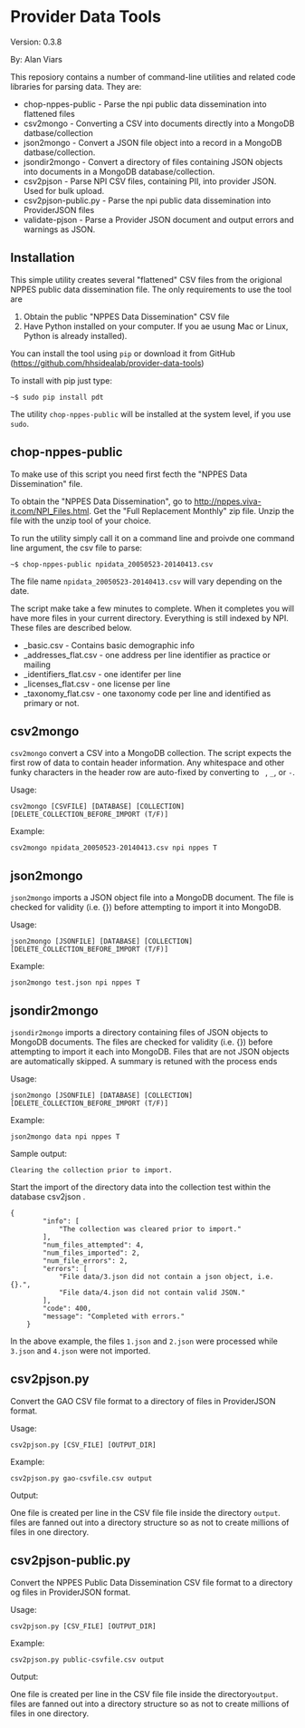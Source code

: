 Provider Data Tools
===================

Version: 0.3.8

By: Alan Viars

This reposiory contains a number of command-line utilities and 
related code libraries for parsing data.  They are:

* chop-nppes-public - Parse the npi public data dissemination into flattened files
* csv2mongo         - Converting a CSV into documents directly into a MongoDB datbase/collection
* json2mongo        - Convert a JSON file object into a record in a MongoDB datbase/collection.
* jsondir2mongo     - Convert a directory of files containing JSON objects into documents in a MongoDB database/collection.
* csv2pjson         - Parse NPI CSV files, containing PII, into provider JSON. Used for bulk upload.
* csv2pjson-public.py - Parse the npi public data dissemination into ProviderJSON files
* validate-pjson    - Parse a Provider JSON document and output errors and warnings as JSON.


Installation
------------

This simple utility creates several "flattened" CSV files from the origional NPPES public data dissemination file.  The only requirements to use the tool are

1. Obtain the public "NPPES Data Dissemination" CSV file
2. Have Python installed on your computer.  If you ae usung Mac or Linux, Python is already installed).

You can install the tool using `pip` or download it from GitHub (https://github.com/hhsidealab/provider-data-tools)


To install with pip just type:

    ~$ sudo pip install pdt

The utility `chop-nppes-public` will be installed at the system level, if you use `sudo`.


chop-nppes-public
-----------------


To make use of this script you need first fecth the "NPPES Data Dissemination" file.

To obtain the "NPPES Data Dissemination", go to  http://nppes.viva-it.com/NPI_Files.html.
Get the "Full Replacement Monthly" zip file.  Unzip the file with the unzip tool of your choice.



To run the utility simply call it on a command line and proivde one command line argument, the csv file to parse:

    ~$ chop-nppes-public npidata_20050523-20140413.csv

The file name `npidata_20050523-20140413.csv` will vary depending on the date.

The script make take a few minutes to complete. When it completes you will have more files 
in your current directory. Everything is still indexed by NPI. These files are described below.


* _basic.csv             - Contains basic demographic info
* _addresses_flat.csv    - one address per line identifier as practice or mailing
* _identifiers_flat.csv  - one identifer per line
* _licenses_flat.csv 	 - one license per line
* _taxonomy_flat.csv     - one taxonomy code per line and identified as primary or not.


csv2mongo
---------

`csv2mongo` convert a CSV into a MongoDB collection.  The script expects the first row of
data to contain header information. Any whitespace and other funky characters in the
header row are auto-fixed by converting to ` `, `_`, or `-`.

Usage:

    csv2mongo [CSVFILE] [DATABASE] [COLLECTION] [DELETE_COLLECTION_BEFORE_IMPORT (T/F)]


Example:

    csv2mongo npidata_20050523-20140413.csv npi nppes T




json2mongo
----------

`json2mongo` imports a JSON object file into a MongoDB document. The file is checked
for validity (i.e. {}) before attempting to import it into MongoDB.


Usage:

    json2mongo [JSONFILE] [DATABASE] [COLLECTION] [DELETE_COLLECTION_BEFORE_IMPORT (T/F)]


Example:


    json2mongo test.json npi nppes T



jsondir2mongo
-------------


`jsondir2mongo` imports a directory containing files of JSON objects to MongoDB documents.
 The files are checked for validity (i.e. {}) before attempting to import it each into 
 MongoDB. Files that are not JSON objects are automatically skipped.  A summary is retuned with the process ends

Usage:

    json2mongo [JSONFILE] [DATABASE] [COLLECTION] [DELETE_COLLECTION_BEFORE_IMPORT (T/F)]


Example:


    json2mongo data npi nppes T

Sample output:


    Clearing the collection prior to import.

Start the import of the directory data into the collection test within the database csv2json .


    {
            "info": [
                "The collection was cleared prior to import."
            ],
            "num_files_attempted": 4,
            "num_files_imported": 2,
            "num_file_errors": 2,
            "errors": [
                "File data/3.json did not contain a json object, i.e. {}.",
                "File data/4.json did not contain valid JSON."
            ],
            "code": 400,
            "message": "Completed with errors."
        }


In the above example, the files `1.json` and `2.json` were processed while `3.json` and
`4.json` were not imported.

csv2pjson.py
------------

Convert the GAO CSV file format to a directory of files in ProviderJSON format.

Usage:

    csv2pjson.py [CSV_FILE] [OUTPUT_DIR]


Example:


    csv2pjson.py gao-csvfile.csv output

Output:

  One file is created per line in the CSV file file inside the directory `output`. files are fanned out into a directory structure so as not to create millions of files in one directory.




csv2pjson-public.py
------------

Convert the NPPES Public Data Dissemination  CSV file format to a directory og files in ProviderJSON format.

Usage:

    csv2pjson.py [CSV_FILE] [OUTPUT_DIR]


Example:


    csv2pjson.py public-csvfile.csv output

Output:

  One file is created per line in the CSV file file inside  the directory`output`. files are fanned out into a directory structure so as not to create millions of files in one directory.
